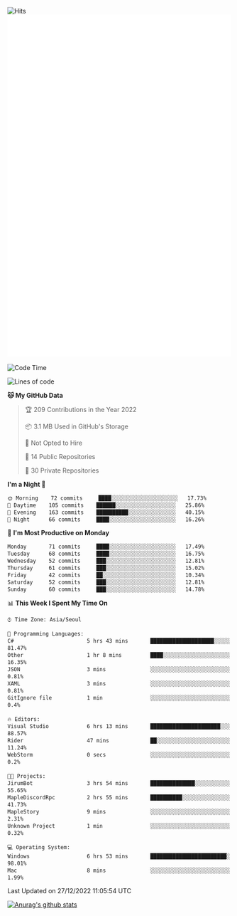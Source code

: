 ![Hits](https://hits.seeyoufarm.com/api/count/incr/badge.svg?url=https%3A%2F%2Fgithub.com%2Fkokose1234&count_bg=%2379C83D&title_bg=%23555555&icon=apple.svg&icon_color=%23E7E7E7&title=hits&edge_flat=false)
<br/>
![Metrics](https://github.com/kokose1234/kokose1234/blob/main/github-metrics.svg)

<!--START_SECTION:waka-->
![Code Time](http://img.shields.io/badge/Code%20Time-726%20hrs%2059%20mins-blue)

![Lines of code](https://img.shields.io/badge/From%20Hello%20World%20I%27ve%20Written-884%20Thousand%20lines%20of%20code-blue)

**🐱 My GitHub Data** 

> 🏆 209 Contributions in the Year 2022
 > 
> 📦 3.1 MB Used in GitHub's Storage 
 > 
> 🚫 Not Opted to Hire
 > 
> 📜 14 Public Repositories 
 > 
> 🔑 30 Private Repositories  
 > 
**I'm a Night 🦉** 

```text
🌞 Morning    72 commits     ████░░░░░░░░░░░░░░░░░░░░░   17.73% 
🌆 Daytime    105 commits    ██████░░░░░░░░░░░░░░░░░░░   25.86% 
🌃 Evening    163 commits    ██████████░░░░░░░░░░░░░░░   40.15% 
🌙 Night      66 commits     ████░░░░░░░░░░░░░░░░░░░░░   16.26%

```
📅 **I'm Most Productive on Monday** 

```text
Monday       71 commits     ████░░░░░░░░░░░░░░░░░░░░░   17.49% 
Tuesday      68 commits     ████░░░░░░░░░░░░░░░░░░░░░   16.75% 
Wednesday    52 commits     ███░░░░░░░░░░░░░░░░░░░░░░   12.81% 
Thursday     61 commits     ███░░░░░░░░░░░░░░░░░░░░░░   15.02% 
Friday       42 commits     ██░░░░░░░░░░░░░░░░░░░░░░░   10.34% 
Saturday     52 commits     ███░░░░░░░░░░░░░░░░░░░░░░   12.81% 
Sunday       60 commits     ███░░░░░░░░░░░░░░░░░░░░░░   14.78%

```


📊 **This Week I Spent My Time On** 

```text
⌚︎ Time Zone: Asia/Seoul

💬 Programming Languages: 
C#                       5 hrs 43 mins       ████████████████████░░░░░   81.47% 
Other                    1 hr 8 mins         ████░░░░░░░░░░░░░░░░░░░░░   16.35% 
JSON                     3 mins              ░░░░░░░░░░░░░░░░░░░░░░░░░   0.81% 
XAML                     3 mins              ░░░░░░░░░░░░░░░░░░░░░░░░░   0.81% 
GitIgnore file           1 min               ░░░░░░░░░░░░░░░░░░░░░░░░░   0.4%

🔥 Editors: 
Visual Studio            6 hrs 13 mins       ██████████████████████░░░   88.57% 
Rider                    47 mins             ██░░░░░░░░░░░░░░░░░░░░░░░   11.24% 
WebStorm                 0 secs              ░░░░░░░░░░░░░░░░░░░░░░░░░   0.2%

🐱‍💻 Projects: 
JirumBot                 3 hrs 54 mins       ██████████████░░░░░░░░░░░   55.65% 
MapleDiscordRpc          2 hrs 55 mins       ██████████░░░░░░░░░░░░░░░   41.73% 
MapleStory               9 mins              ░░░░░░░░░░░░░░░░░░░░░░░░░   2.31% 
Unknown Project          1 min               ░░░░░░░░░░░░░░░░░░░░░░░░░   0.32%

💻 Operating System: 
Windows                  6 hrs 53 mins       ████████████████████████░   98.01% 
Mac                      8 mins              ░░░░░░░░░░░░░░░░░░░░░░░░░   1.99%

```


 Last Updated on 27/12/2022 11:05:54 UTC
<!--END_SECTION:waka-->

[![Anurag's github stats](https://github-readme-stats.vercel.app/api?username=kokose1234&theme=dracula)](https://github.com/anuraghazra/github-readme-stats)



	
